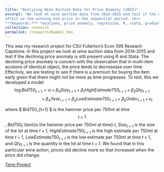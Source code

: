 ```yaml
---
title: "Analyzing Wine Auction Data for Price Anomaly (2015)"
excerpt: "We look at wine auction data from 2014-2015 and test if the declining price anomaly is still present. We will investigate what factors have an
affect on the winning bid price in the sequential period. <br>
***Keywords:*** *acutions, price anomaly, regression, R, stata, graduate*" #add this to add an image inside the "" <br/><img src='R001_padic/500x300.png'>
collection: research
permalink: /research/NumAnl_Pen
---
```


This was my research project for CSU Fullerton’s Econ 595 Reseach Capstone. In this project we look at wine auction data from 2014-2015 and test if the declining price anomaly is still present using R and Stata. The declining price anomaly is concern with the obsercation that in multi-item acutions of identical object, the price tends to decresease over time. Effectivly, we are testing to see if there is a premium for buying the item early given that there might not be more as time progresses. To test, this we developed a model 
$$\log{Bid750}_{t+1}=\alpha+\beta_0{Size}_{t+1}+\beta_1{High Estimate750}_{t+1}+\beta_3 Qty_{t+1}$$
$$\qquad\qquad\qquad+\beta_4 Year_{t+1}+\beta_2{Low Estimate750}_{t+1}+\beta_5 Order_{t+1}+\epsilon_t$$

 where $ Bid750_{t+1} $ is the hammer price per 750ml at time $$t+1$$, $Bid750_{t}$ \text{is the hammer price per 750ml at time} $t$, $Size_{t+1}$ is the size of the lot at time $t+1$, $High Estimate750_{t+1}$ is the high estimate per 750ml at time $t+1$, $Low Estimate750_{t+1}$ is the low estimate per 750ml at time $t+1$, and $Qty_{t+1}$ is the quantity in the lot at time $t+1$. We found that in this particular wine action, prices did decline more so that increased when the price did change. 


[Term Project](R004_wine/Econ_595_Project.pdf)

